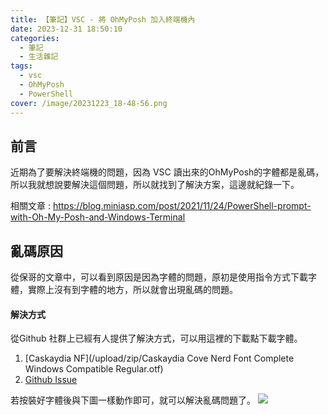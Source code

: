 ```yaml
---
title: 【筆記】VSC - 將 OhMyPosh 加入終端機內
date: 2023-12-31 18:50:10
categories: 
  - 筆記 
  - 生活雜記
tags: 
  - vsc
  - OhMyPosh
  - PowerShell
cover: /image/20231223_18-48-56.png
---
```


## 前言
近期為了要解決終端機的問題，因為 VSC 讀出來的OhMyPosh的字體都是亂碼，所以我就想說要解決這個問題，所以就找到了解決方案，這邊就紀錄一下。

相關文章 : https://blog.miniasp.com/post/2021/11/24/PowerShell-prompt-with-Oh-My-Posh-and-Windows-Terminal

## 亂碼原因
從保哥的文章中，可以看到原因是因為字體的問題，原初是使用指令方式下載字體，實際上沒有到字體的地方，所以就會出現亂碼的問題。

#### 解決方式
從Github 社群上已經有人提供了解決方式，可以用這裡的下載點下載字體。
1. [Caskaydia NF](/upload/zip/Caskaydia Cove Nerd Font Complete Windows Compatible Regular.otf)
2. [Github Issue](https://github.com/ryanoasis/nerd-fonts/issues/785)

若按裝好字體後與下圖一樣動作即可，就可以解決亂碼問題了。
![](/image/20231231_18-46-41.png)

